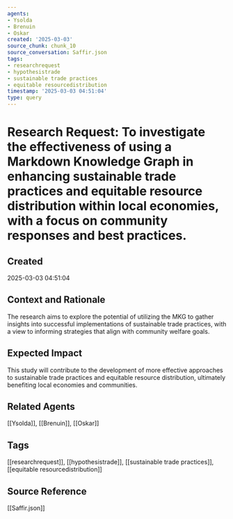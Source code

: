 ```yaml
---
agents:
- Ysolda
- Brenuin
- Oskar
created: '2025-03-03'
source_chunk: chunk_10
source_conversation: Saffir.json
tags:
- researchrequest
- hypothesistrade
- sustainable trade practices
- equitable resourcedistribution
timestamp: '2025-03-03 04:51:04'
type: query
---
```


# Research Request: To investigate the effectiveness of using a Markdown Knowledge Graph in enhancing sustainable trade practices and equitable resource distribution within local economies, with a focus on community responses and best practices.

## Created
2025-03-03 04:51:04

## Context and Rationale
The research aims to explore the potential of utilizing the MKG to gather insights into successful implementations of sustainable trade practices, with a view to informing strategies that align with community welfare goals.

## Expected Impact
This study will contribute to the development of more effective approaches to sustainable trade practices and equitable resource distribution, ultimately benefiting local economies and communities.

## Related Agents
[[Ysolda]], [[Brenuin]], [[Oskar]]

## Tags
[[researchrequest]], [[hypothesistrade]], [[sustainable trade practices]], [[equitable resourcedistribution]]

## Source Reference
[[Saffir.json]]
